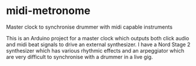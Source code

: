 # midi-metronome
Master clock to synchronise drummer with midi capable instruments

This is an Arduino project for a master clock which outputs both click audio and midi beat signals to drive an 
external synthesizer. I have a Nord Stage 2 synthesizer which has various rhythmic effects and an arpeggiator 
which are very difficult to synchronise with a drummer in a live gig. 
